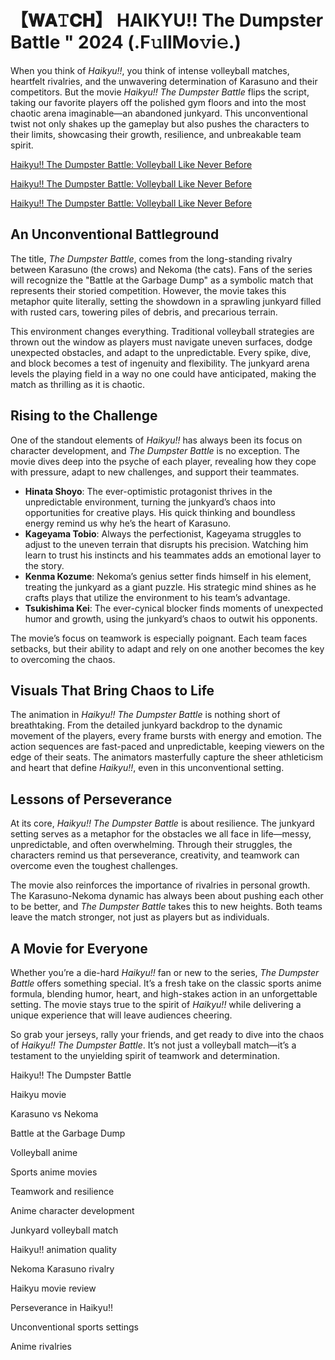 # 【𝐖𝐀𝚃𝐂𝐇】 HAIKYU!! The Dumpster Battle " 2024 (.F𝚞llMo𝚟i𝚎.) 

When you think of *Haikyu!!*, you think of intense volleyball matches, heartfelt rivalries, and the unwavering determination of Karasuno and their competitors. But the movie *Haikyu!! The Dumpster Battle* flips the script, taking our favorite players off the polished gym floors and into the most chaotic arena imaginable—an abandoned junkyard. This unconventional twist not only shakes up the gameplay but also pushes the characters to their limits, showcasing their growth, resilience, and unbreakable team spirit.

[Haikyu!! The Dumpster Battle: Volleyball Like Never Before](https://raihaamedia.blogspot.com/2025/01/topvidzonlne.html)

[Haikyu!! The Dumpster Battle: Volleyball Like Never Before](https://raihaamedia.blogspot.com/2025/01/topvidzonlne.html)

[Haikyu!! The Dumpster Battle: Volleyball Like Never Before](https://raihaamedia.blogspot.com/2025/01/topvidzonlne.html)

## An Unconventional Battleground

The title, *The Dumpster Battle*, comes from the long-standing rivalry between Karasuno (the crows) and Nekoma (the cats). Fans of the series will recognize the "Battle at the Garbage Dump" as a symbolic match that represents their storied competition. However, the movie takes this metaphor quite literally, setting the showdown in a sprawling junkyard filled with rusted cars, towering piles of debris, and precarious terrain.

This environment changes everything. Traditional volleyball strategies are thrown out the window as players must navigate uneven surfaces, dodge unexpected obstacles, and adapt to the unpredictable. Every spike, dive, and block becomes a test of ingenuity and flexibility. The junkyard arena levels the playing field in a way no one could have anticipated, making the match as thrilling as it is chaotic.

## Rising to the Challenge

One of the standout elements of *Haikyu!!* has always been its focus on character development, and *The Dumpster Battle* is no exception. The movie dives deep into the psyche of each player, revealing how they cope with pressure, adapt to new challenges, and support their teammates.

- **Hinata Shoyo**: The ever-optimistic protagonist thrives in the unpredictable environment, turning the junkyard’s chaos into opportunities for creative plays. His quick thinking and boundless energy remind us why he’s the heart of Karasuno.
- **Kageyama Tobio**: Always the perfectionist, Kageyama struggles to adjust to the uneven terrain that disrupts his precision. Watching him learn to trust his instincts and his teammates adds an emotional layer to the story.
- **Kenma Kozume**: Nekoma’s genius setter finds himself in his element, treating the junkyard as a giant puzzle. His strategic mind shines as he crafts plays that utilize the environment to his team’s advantage.
- **Tsukishima Kei**: The ever-cynical blocker finds moments of unexpected humor and growth, using the junkyard’s chaos to outwit his opponents.

The movie’s focus on teamwork is especially poignant. Each team faces setbacks, but their ability to adapt and rely on one another becomes the key to overcoming the chaos.

## Visuals That Bring Chaos to Life

The animation in *Haikyu!! The Dumpster Battle* is nothing short of breathtaking. From the detailed junkyard backdrop to the dynamic movement of the players, every frame bursts with energy and emotion. The action sequences are fast-paced and unpredictable, keeping viewers on the edge of their seats. The animators masterfully capture the sheer athleticism and heart that define *Haikyu!!*, even in this unconventional setting.

## Lessons of Perseverance

At its core, *Haikyu!! The Dumpster Battle* is about resilience. The junkyard setting serves as a metaphor for the obstacles we all face in life—messy, unpredictable, and often overwhelming. Through their struggles, the characters remind us that perseverance, creativity, and teamwork can overcome even the toughest challenges.

The movie also reinforces the importance of rivalries in personal growth. The Karasuno-Nekoma dynamic has always been about pushing each other to be better, and *The Dumpster Battle* takes this to new heights. Both teams leave the match stronger, not just as players but as individuals.

## A Movie for Everyone

Whether you’re a die-hard *Haikyu!!* fan or new to the series, *The Dumpster Battle* offers something special. It’s a fresh take on the classic sports anime formula, blending humor, heart, and high-stakes action in an unforgettable setting. The movie stays true to the spirit of *Haikyu!!* while delivering a unique experience that will leave audiences cheering.

So grab your jerseys, rally your friends, and get ready to dive into the chaos of *Haikyu!! The Dumpster Battle*. It’s not just a volleyball match—it’s a testament to the unyielding spirit of teamwork and determination.

Haikyu!! The Dumpster Battle

Haikyu movie

Karasuno vs Nekoma

Battle at the Garbage Dump

Volleyball anime

Sports anime movies

Teamwork and resilience

Anime character development

Junkyard volleyball match

Haikyu!! animation quality

Nekoma Karasuno rivalry

Haikyu movie review

Perseverance in Haikyu!!

Unconventional sports settings

Anime rivalries
